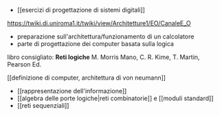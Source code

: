 - [[esercizi di progettazione di sistemi digitali]]

https://twiki.di.uniroma1.it/twiki/view/Architetture1/EO/CanaleE_O
- preparazione sull'architettura/funzionamento di un calcolatore
- parte di progettazione dei computer basata sulla logica

libro consigliato: **Reti logiche** M. Morris Mano, C. R. Kime, T. Martin, Pearson Ed.

[[definizione di computer, architettura di von neumann]]

- [[rappresentazione dell'informazione]]
- [[algebra delle porte logiche|reti combinatorie]] e [[moduli standard]]
- [[reti sequenziali]]